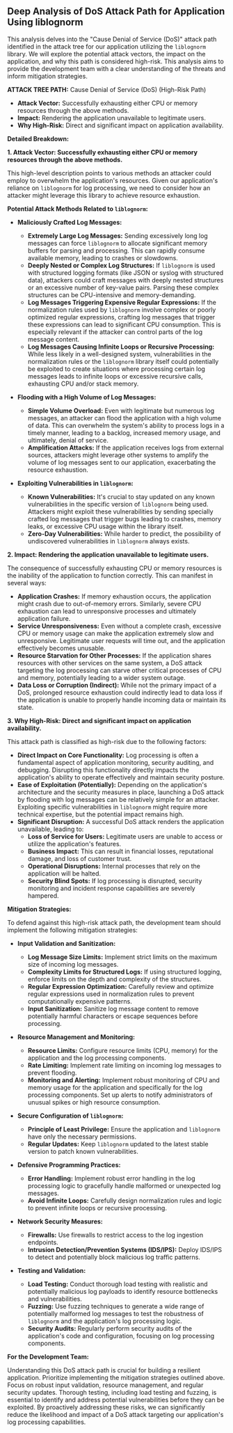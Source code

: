 ## Deep Analysis of DoS Attack Path for Application Using liblognorm

This analysis delves into the "Cause Denial of Service (DoS)" attack path identified in the attack tree for our application utilizing the `liblognorm` library. We will explore the potential attack vectors, the impact on the application, and why this path is considered high-risk. This analysis aims to provide the development team with a clear understanding of the threats and inform mitigation strategies.

**ATTACK TREE PATH:** Cause Denial of Service (DoS) (High-Risk Path)

*   **Attack Vector:** Successfully exhausting either CPU or memory resources through the above methods.
*   **Impact:** Rendering the application unavailable to legitimate users.
*   **Why High-Risk:** Direct and significant impact on application availability.

**Detailed Breakdown:**

**1. Attack Vector: Successfully exhausting either CPU or memory resources through the above methods.**

This high-level description points to various methods an attacker could employ to overwhelm the application's resources. Given our application's reliance on `liblognorm` for log processing, we need to consider how an attacker might leverage this library to achieve resource exhaustion.

**Potential Attack Methods Related to `liblognorm`:**

*   **Maliciously Crafted Log Messages:**
    * **Extremely Large Log Messages:** Sending excessively long log messages can force `liblognorm` to allocate significant memory buffers for parsing and processing. This can rapidly consume available memory, leading to crashes or slowdowns.
    * **Deeply Nested or Complex Log Structures:**  If `liblognorm` is used with structured logging formats (like JSON or syslog with structured data), attackers could craft messages with deeply nested structures or an excessive number of key-value pairs. Parsing these complex structures can be CPU-intensive and memory-demanding.
    * **Log Messages Triggering Expensive Regular Expressions:** If the normalization rules used by `liblognorm` involve complex or poorly optimized regular expressions, crafting log messages that trigger these expressions can lead to significant CPU consumption. This is especially relevant if the attacker can control parts of the log message content.
    * **Log Messages Causing Infinite Loops or Recursive Processing:**  While less likely in a well-designed system, vulnerabilities in the normalization rules or the `liblognorm` library itself could potentially be exploited to create situations where processing certain log messages leads to infinite loops or excessive recursive calls, exhausting CPU and/or stack memory.

*   **Flooding with a High Volume of Log Messages:**
    * **Simple Volume Overload:** Even with legitimate but numerous log messages, an attacker can flood the application with a high volume of data. This can overwhelm the system's ability to process logs in a timely manner, leading to a backlog, increased memory usage, and ultimately, denial of service.
    * **Amplification Attacks:** If the application receives logs from external sources, attackers might leverage other systems to amplify the volume of log messages sent to our application, exacerbating the resource exhaustion.

*   **Exploiting Vulnerabilities in `liblognorm`:**
    * **Known Vulnerabilities:**  It's crucial to stay updated on any known vulnerabilities in the specific version of `liblognorm` being used. Attackers might exploit these vulnerabilities by sending specially crafted log messages that trigger bugs leading to crashes, memory leaks, or excessive CPU usage within the library itself.
    * **Zero-Day Vulnerabilities:**  While harder to predict, the possibility of undiscovered vulnerabilities in `liblognorm` always exists.

**2. Impact: Rendering the application unavailable to legitimate users.**

The consequence of successfully exhausting CPU or memory resources is the inability of the application to function correctly. This can manifest in several ways:

*   **Application Crashes:**  If memory exhaustion occurs, the application might crash due to out-of-memory errors. Similarly, severe CPU exhaustion can lead to unresponsive processes and ultimately application failure.
*   **Service Unresponsiveness:**  Even without a complete crash, excessive CPU or memory usage can make the application extremely slow and unresponsive. Legitimate user requests will time out, and the application effectively becomes unusable.
*   **Resource Starvation for Other Processes:**  If the application shares resources with other services on the same system, a DoS attack targeting the log processing can starve other critical processes of CPU and memory, potentially leading to a wider system outage.
*   **Data Loss or Corruption (Indirect):** While not the primary impact of a DoS, prolonged resource exhaustion could indirectly lead to data loss if the application is unable to properly handle incoming data or maintain its state.

**3. Why High-Risk: Direct and significant impact on application availability.**

This attack path is classified as high-risk due to the following factors:

*   **Direct Impact on Core Functionality:** Log processing is often a fundamental aspect of application monitoring, security auditing, and debugging. Disrupting this functionality directly impacts the application's ability to operate effectively and maintain security posture.
*   **Ease of Exploitation (Potentially):** Depending on the application's architecture and the security measures in place, launching a DoS attack by flooding with log messages can be relatively simple for an attacker. Exploiting specific vulnerabilities in `liblognorm` might require more technical expertise, but the potential impact remains high.
*   **Significant Disruption:** A successful DoS attack renders the application unavailable, leading to:
    * **Loss of Service for Users:**  Legitimate users are unable to access or utilize the application's features.
    * **Business Impact:** This can result in financial losses, reputational damage, and loss of customer trust.
    * **Operational Disruptions:**  Internal processes that rely on the application will be halted.
    * **Security Blind Spots:**  If log processing is disrupted, security monitoring and incident response capabilities are severely hampered.

**Mitigation Strategies:**

To defend against this high-risk attack path, the development team should implement the following mitigation strategies:

*   **Input Validation and Sanitization:**
    * **Log Message Size Limits:** Implement strict limits on the maximum size of incoming log messages.
    * **Complexity Limits for Structured Logs:** If using structured logging, enforce limits on the depth and complexity of the structures.
    * **Regular Expression Optimization:** Carefully review and optimize regular expressions used in normalization rules to prevent computationally expensive patterns.
    * **Input Sanitization:**  Sanitize log message content to remove potentially harmful characters or escape sequences before processing.

*   **Resource Management and Monitoring:**
    * **Resource Limits:** Configure resource limits (CPU, memory) for the application and the log processing components.
    * **Rate Limiting:** Implement rate limiting on incoming log messages to prevent flooding.
    * **Monitoring and Alerting:**  Implement robust monitoring of CPU and memory usage for the application and specifically for the log processing components. Set up alerts to notify administrators of unusual spikes or high resource consumption.

*   **Secure Configuration of `liblognorm`:**
    * **Principle of Least Privilege:** Ensure the application and `liblognorm` have only the necessary permissions.
    * **Regular Updates:** Keep `liblognorm` updated to the latest stable version to patch known vulnerabilities.

*   **Defensive Programming Practices:**
    * **Error Handling:** Implement robust error handling in the log processing logic to gracefully handle malformed or unexpected log messages.
    * **Avoid Infinite Loops:**  Carefully design normalization rules and logic to prevent infinite loops or recursive processing.

*   **Network Security Measures:**
    * **Firewalls:** Use firewalls to restrict access to the log ingestion endpoints.
    * **Intrusion Detection/Prevention Systems (IDS/IPS):** Deploy IDS/IPS to detect and potentially block malicious log traffic patterns.

*   **Testing and Validation:**
    * **Load Testing:** Conduct thorough load testing with realistic and potentially malicious log payloads to identify resource bottlenecks and vulnerabilities.
    * **Fuzzing:**  Use fuzzing techniques to generate a wide range of potentially malformed log messages to test the robustness of `liblognorm` and the application's log processing logic.
    * **Security Audits:** Regularly perform security audits of the application's code and configuration, focusing on log processing components.

**For the Development Team:**

Understanding this DoS attack path is crucial for building a resilient application. Prioritize implementing the mitigation strategies outlined above. Focus on robust input validation, resource management, and regular security updates. Thorough testing, including load testing and fuzzing, is essential to identify and address potential vulnerabilities before they can be exploited. By proactively addressing these risks, we can significantly reduce the likelihood and impact of a DoS attack targeting our application's log processing capabilities.

